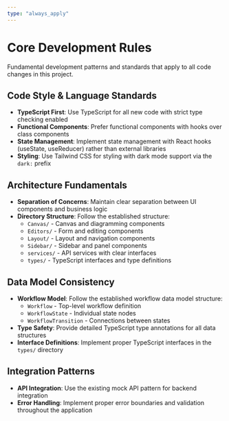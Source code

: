 ```yaml
---
type: "always_apply"
---
```


# Core Development Rules

Fundamental development patterns and standards that apply to all code changes in this project.

## Code Style & Language Standards

- **TypeScript First**: Use TypeScript for all new code with strict type checking enabled
- **Functional Components**: Prefer functional components with hooks over class components
- **State Management**: Implement state management with React hooks (useState, useReducer) rather than external libraries
- **Styling**: Use Tailwind CSS for styling with dark mode support via the `dark:` prefix

## Architecture Fundamentals

- **Separation of Concerns**: Maintain clear separation between UI components and business logic
- **Directory Structure**: Follow the established structure:
  - `Canvas/` - Canvas and diagramming components
  - `Editors/` - Form and editing components  
  - `Layout/` - Layout and navigation components
  - `Sidebar/` - Sidebar and panel components
  - `services/` - API services with clear interfaces
  - `types/` - TypeScript interfaces and type definitions

## Data Model Consistency

- **Workflow Model**: Follow the established workflow data model structure:
  - `Workflow` - Top-level workflow definition
  - `WorkflowState` - Individual state nodes
  - `WorkflowTransition` - Connections between states
- **Type Safety**: Provide detailed TypeScript type annotations for all data structures
- **Interface Definitions**: Implement proper TypeScript interfaces in the `types/` directory

## Integration Patterns

- **API Integration**: Use the existing mock API pattern for backend integration
- **Error Handling**: Implement proper error boundaries and validation throughout the application
